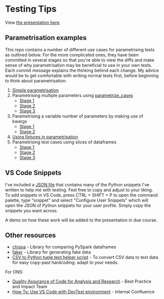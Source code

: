 # Testing Tips

View [the presentation here](https://mitches-got-glitches.github.io/testing-tips/).

## Parametrisation examples

This repo contains a number of different use cases for parametrising tests as outlined below. For the more complicated ones, they have been committed in several stages so that you're able to view the diffs and make sense of why parametrisation may be beneficial to use in your own tests. Each commit message explains the thinking behind each change. My advice would be to get comfortable with writing normal tests first, before beginning to think about parametrisation.

1. [Simple parametrisation](test/simple_parametrisation.py)
2. Parametrising multiple parameters using [parametrize_cases](https://github.com/ckp95/pytest-parametrize-cases)
    - [Stage 1](3e25b2b01bfbe5977f7eeeebeb968842a48cd6fa)
    - [Stage 2](12113a3d23825f1194d0d5a02e0377b6db6717d2)
    - [Stage 3](a288b6e0d2cb689999927145f1d8d547cd681187)
3. Parametrising a variable number of parameters by making use of kwargs
    - [Stage 1](c44ffd8e301fec8ca652f273d01d043e3f2fd9b1)
    - [Stage 2](2a6fa565458128294936d28d904fa0a5bdb829e4)
4. [Using fixtures in parametrisation](2a6fa565458128294936d28d904fa0a5bdb829e4)
5. Parametrising test cases using slices of dataframes
    - [Stage 1](104e6844096bd72c6e72952098d2dc91b05be473)
    - [Stage 2](dcb01dab4c18b994a7be372116f041b1224adf1e)
    - [Stage 3](23bb85127d2cfe4e8c2177c8c6746f5f169fd3f0)


## VS Code Snippets

I've included a [JSON file](python_test_snippets.json) that contains many of the Python snippets I've written to help me with testing. Feel free to copy and adjust to your liking. To add snippets in VS Code, press CTRL + SHIFT + P to open the command palette, type "snippet" and select "Configure User Snippets" which will open the JSON of Python snippets for your user profile. Simply copy the snippets you want across.

A demo on how these work will be added to the presentation in due course.

## Other resources

* [chispa](https://github.com/MrPowers/chispa) - Library for comparing PySpark dataframes
* [faker](https://faker.readthedocs.io/en/master/index.html) - Library for generating fake data
* [CSV to Python tuple text helper script](csv_to_text.py) - To convert CSV data to text data for easy copy-past hardcoding: adapt to your needs.

For ONS:

* [Quality Assurance of Code for Analysis and Research](https://best-practice-and-impact.github.io/qa-of-code-guidance/intro.html) - Best Practice and Impact Team
* [How To: Use VS Code with DevTest environment](https://collaborate2.ons.gov.uk/confluence/display/EDPDSP3/How+To%3A+Use+VS+Code+with+DevTest+environment) - Internal Confluence